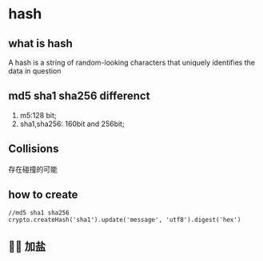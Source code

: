 # hash

## what is hash

A hash is a string of random-looking characters that uniquely identifies the data in question

## md5 sha1 sha256 differenct

1. m5:128 bit;
2. sha1,sha256: 160bit and 256bit;

## Collisions

存在碰撞的可能

## how to create

```
//md5 sha1 sha256
crypto.createHash('sha1').update('message', 'utf8').digest('hex')
```

##  加盐

